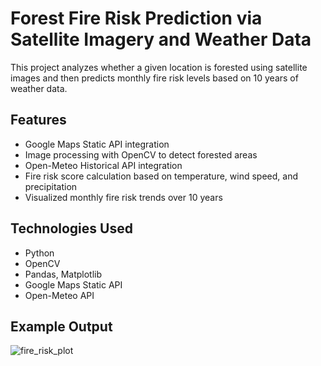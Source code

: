# Forest Fire Risk Prediction via Satellite Imagery and Weather Data

This project analyzes whether a given location is forested using satellite images and then predicts monthly fire risk levels based on 10 years of weather data.

## Features
- Google Maps Static API integration
- Image processing with OpenCV to detect forested areas
- Open-Meteo Historical API integration
- Fire risk score calculation based on temperature, wind speed, and precipitation
- Visualized monthly fire risk trends over 10 years

## Technologies Used
- Python
- OpenCV
- Pandas, Matplotlib
- Google Maps Static API
- Open-Meteo API

## Example Output
![fire_risk_plot](fire_risk_plot.png)